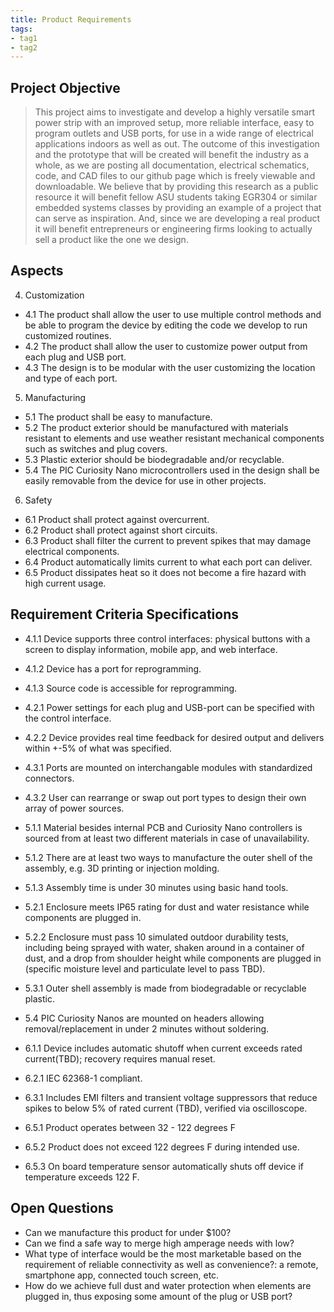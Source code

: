 ```yaml
---
title: Product Requirements
tags:
- tag1
- tag2
---
```


## Project Objective
>This project aims to investigate and develop a highly versatile smart power strip with an improved setup, more reliable interface, easy to program outlets and USB ports, for use in a wide range of electrical applications indoors as well as out. The outcome of this investigation and the prototype that will be created will benefit the industry as a whole, as we are posting all documentation, electrical schematics, code, and CAD files to our github page which is freely viewable and downloadable. We believe that by providing this research as a public resource it will benefit fellow ASU students taking EGR304 or similar embedded systems classes by providing an example of a project that can serve as inspiration. And, since we are developing a real product it will benefit entrepreneurs or engineering firms looking to actually sell a product like the one we design.

## Aspects
4. Customization
* 4.1 The product shall allow the user to use multiple control methods and be able to program the device by editing the code we develop to run customized routines.
* 4.2 The product shall allow the user to customize power output from each plug and USB port.
* 4.3 The design is to be modular with the user customizing the location and type of each port.

5. Manufacturing
* 5.1 The product shall be easy to manufacture.
* 5.2 The product exterior should be manufactured with materials resistant to elements and use weather resistant mechanical components such as switches and plug covers.
* 5.3 Plastic exterior should be biodegradable and/or recyclable.
* 5.4 The PIC Curiosity Nano microcontrollers used in the design shall be easily removable from the device for use in other projects.

6. Safety
* 6.1 Product shall protect against overcurrent.
* 6.2 Product shall protect against short circuits.
* 6.3 Product shall filter the current to prevent spikes that may damage electrical components.
* 6.4 Product automatically limits current to what each port can deliver. 
* 6.5 Product dissipates heat so it does not become a fire hazard with high current usage.

## Requirement Criteria Specifications
* 4.1.1 Device supports three control interfaces: physical buttons with a screen to display information, mobile app, and web interface.
* 4.1.2 Device has a port for reprogramming.
* 4.1.3 Source code is accessible for reprogramming.
* 4.2.1 Power settings for each plug and USB-port can be specified with the control interface.
* 4.2.2 Device provides real time feedback for desired output and delivers within +-5% of what was specified.
* 4.3.1 Ports are mounted on interchangable modules with standardized connectors.
* 4.3.2 User can rearrange or swap out port types to design their own array of power sources.

* 5.1.1 Material besides internal PCB and Curiosity Nano controllers is sourced from at least two different materials in case of unavailability.
* 5.1.2 There are at least two ways to manufacture the outer shell of the assembly, e.g. 3D printing or injection molding.
* 5.1.3 Assembly time is under 30 minutes using basic hand tools.
* 5.2.1 Enclosure meets IP65 rating for dust and water resistance while components are plugged in.
* 5.2.2 Enclosure must pass 10 simulated outdoor durability tests, including being sprayed with water, shaken around in a container of dust, and a drop from shoulder height while components are plugged in (specific moisture level and particulate level to pass TBD). 
* 5.3.1 Outer shell assembly is made from biodegradable or recyclable plastic.
* 5.4 PIC Curiosity Nanos are mounted on headers allowing removal/replacement in under 2 minutes without soldering.

* 6.1.1 Device includes automatic shutoff when current exceeds rated current(TBD); recovery requires manual reset.
* 6.2.1 IEC 62368-1 compliant.
* 6.3.1 Includes EMI filters and transient voltage suppressors that reduce spikes to below 5% of rated current (TBD), verified via oscilloscope.
* 6.5.1 Product operates between 32 - 122 degrees F
* 6.5.2 Product does not exceed 122 degrees F during intended use.
* 6.5.3 On board temperature sensor automatically shuts off device if temperature exceeds 122 F.

## Open Questions

* Can we manufacture this product for under $100?
* Can we find a safe way to merge high amperage needs with low?
* What type of interface would be the most marketable based on the requirement of reliable connectivity as well as convenience?: a remote, smartphone app, connected touch screen, etc.
* How do we achieve full dust and water protection when elements are plugged in, thus exposing some amount of the plug or USB port?